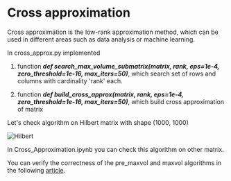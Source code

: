 # Cross approximation


Cross approximation is the low-rank approximation method, which can be used in different areas such as data analysis or machine learning.


In cross_approx.py implemented 

1. function ***def search_max_volume_submatrix(matrix, rank, eps=1e-4, zero_threshold=1e-16, max_iters=50)***, which search set of rows and columns with cardinality 'rank' each.

2. function ***def build_cross_approx(matrix, rank, eps=1e-4, zero_threshold=1e-16, max_iters=50)***, which build cross approximation of matrix


Let's check algorithm on Hilbert matrix with shape (1000, 1000)

![Hilbert](https://raw.githubusercontent.com/3Jlou4eJluk/projects/main/cross_approximation/img/dependence_plot.png)


In Cross_Approximation.ipynb you can check this algorithm on other matrix.

You can verify the correctness of the pre_maxvol and maxvol algorithms in the following [article](https://arxiv.org/pdf/1809.02334.pdf).
